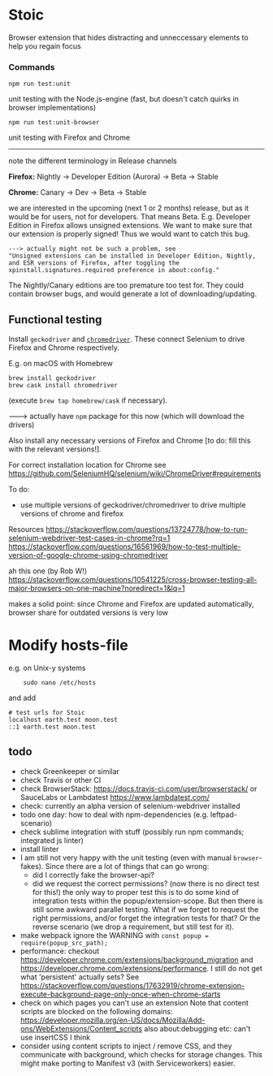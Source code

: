 # Stoic
Browser extension that hides distracting and unneccessary elements to help you regain focus

### Commands

	npm run test:unit

unit testing with the Node.js-engine (fast, but doesn't catch quirks in browser implementations)

	npm run test:unit-browser

unit testing with Firefox and Chrome

---

note the different terminology in Release channels

**Firefox:** Nightly -> Developer Edition (Aurora) -> Beta -> Stable

**Chrome:** Canary -> Dev -> Beta -> Stable

we are interested in the upcoming (next 1 or 2 months) release, but as it would be for users, not for developers. That means Beta. E.g. Developer Edition in Firefox allows unsigned extensions. We want to make sure that our extension is properly signed! Thus we would want to catch this bug.

    ---> actually might not be such a problem, see
    "Unsigned extensions can be installed in Developer Edition, Nightly, and ESR versions of Firefox, after toggling the xpinstall.signatures.required preference in about:config."

The Nightly/Canary editions are too premature too test for. They could contain browser bugs, and would generate a lot of downloading/updating.


## Functional testing
Install `geckodriver` and [`chromedriver`](https://github.com/SeleniumHQ/selenium/wiki/ChromeDriver). These connect Selenium to drive Firefox and Chrome respectively.

E.g. on macOS with Homebrew

    brew install geckodriver
    brew cask install chromedriver

(execute `brew tap homebrew/cask` if necessary).

---> actually have `npm` package for this now (which will download the drivers)

Also install any necessary versions of Firefox and Chrome [to do: fill this with the relevant versions!].

For correct installation location for Chrome see https://github.com/SeleniumHQ/selenium/wiki/ChromeDriver#requirements

To do: 
- use multiple versions of geckodriver/chromedriver to drive multiple versions of chrome and firefox

Resources
https://stackoverflow.com/questions/13724778/how-to-run-selenium-webdriver-test-cases-in-chrome?rq=1
https://stackoverflow.com/questions/16561969/how-to-test-multiple-version-of-google-chrome-using-chromedriver

ah this one (by Rob W!)
https://stackoverflow.com/questions/10541225/cross-browser-testing-all-major-browsers-on-one-machine?noredirect=1&lq=1

makes a solid point: since Chrome and Firefox are updated automatically, browser share for outdated versions is very low

# Modify hosts-file
e.g. on Unix-y systems
```
	sudo nano /etc/hosts
```
and add
```
# test urls for Stoic
localhost earth.test moon.test
::1 earth.test moon.test
```


## todo
- check Greenkeeper or similar
- check Travis or other CI
- check BrowserStack: https://docs.travis-ci.com/user/browserstack/ or SauceLabs or Lambdatest https://www.lambdatest.com/
- check: currently an alpha version of selenium-webdriver installed
- todo one day: how to deal with npm-dependencies (e.g. leftpad-scenario)
- check sublime integration with stuff (possibly run npm commands; integrated js linter)
- install linter
- I am still not very happy with the unit testing (even with manual `browser`-fakes). Since there are a lot of things that can go wrong:
    - did I correctly fake the browser-api?
    - did we request the correct permissions? (now there is no direct test for this!)
the only way to proper test this is to do some kind of integration tests within the popup/extension-scope. But then there is still some awkward parallel testing. What if we forget to request the right permissions, and/or forget the integration tests for that? Or the reverse scenario (we drop a requirement, but still test for it).
- make webpack ignore the WARNING with `const popup = require(popup_src_path);`
- performance: checkout https://developer.chrome.com/extensions/background_migration and https://developer.chrome.com/extensions/performance. I still do not get what 'persistent' actually sets? See https://stackoverflow.com/questions/17632919/chrome-extension-execute-background-page-only-once-when-chrome-starts
- check on which pages you can't use an extension
	Note that content scripts are blocked on the following domains:
	https://developer.mozilla.org/en-US/docs/Mozilla/Add-ons/WebExtensions/Content_scripts
	also about:debugging etc: can't use insertCSS I think
- consider using content scripts to inject / remove CSS, and they communicate with background, which checks for storage changes. This might make porting to Manifest v3 (with Serviceworkers) easier.